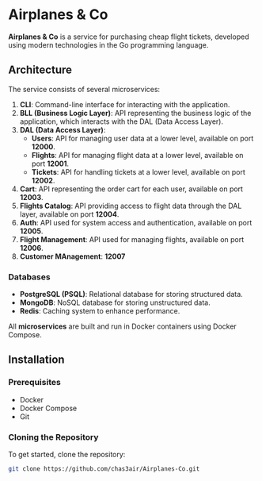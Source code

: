 # Airplanes & Co

**Airplanes & Co** is a service for purchasing cheap flight tickets, developed using modern technologies in the Go programming language.

## Architecture

The service consists of several microservices:

1. **CLI**: Command-line interface for interacting with the application.
2. **BLL (Business Logic Layer)**: API representing the business logic of the application, which interacts with the DAL (Data Access Layer).
3. **DAL (Data Access Layer)**:
   - **Users**: API for managing user data at a lower level, available on port **12000**.
   - **Flights**: API for managing flight data at a lower level, available on port **12001**.
   - **Tickets**: API for handling tickets at a lower level, available on port **12002**.
4. **Cart**: API representing the order cart for each user, available on port **12003**.
5. **Flights Catalog**: API providing access to flight data through the DAL layer, available on port **12004**.
6. **Auth**: API used for system access and authentication, available on port **12005**.
7. **Flight Management**: API used for managing flights, available on port **12006**.
8. **Customer MAnagement**: **12007**

### Databases
- **PostgreSQL (PSQL)**: Relational database for storing structured data.
- **MongoDB**: NoSQL database for storing unstructured data.
- **Redis**: Caching system to enhance performance.

All **microservices** are built and run in Docker containers using Docker Compose.

## Installation

### Prerequisites

- Docker
- Docker Compose
- Git

### Cloning the Repository

To get started, clone the repository:

```bash
git clone https://github.com/chas3air/Airplanes-Co.git